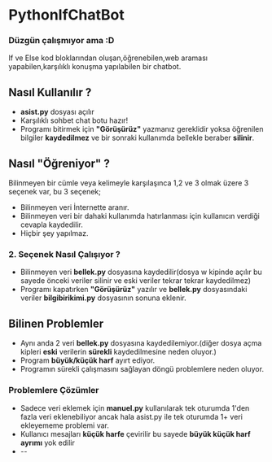 # PythonIfChatBot 
### Düzgün çalışmıyor ama :D
If ve Else kod bloklarından oluşan,öğrenebilen,web araması yapabilen,karşılıklı konuşma yapılabilen bir chatbot. 


## Nasıl Kullanılır ?
* **asist.py** dosyası açılır
* Karşılıklı sohbet chat botu hazır!
* Programı bitirmek için **"Görüşürüz"** yazmanız gereklidir yoksa öğrenilen bilgiler **kaydedilmez** ve bir sonraki kullanımda bellekle beraber **silinir**.


## Nasıl **"Öğreniyor"** ?
Bilinmeyen bir cümle veya kelimeyle karşılaşınca 1,2 ve 3 olmak üzere 3 seçenek var, bu 3 seçenek;
* Bilinmeyen veri İnternette aranır.
* Bilinmeyen veri bir dahaki kullanımda hatırlanması için kullanıcın verdiği cevapla kaydedilir.
* Hiçbir şey yapılmaz.

### 2. Seçenek Nasıl Çalışıyor ?
* Bilinmeyen veri **bellek.py** dosyasına kaydedilir(dosya w kipinde açılır bu sayede önceki veriler silinir ve eski veriler tekrar tekrar kaydedilmez)
* Programı kapatırken **"Görüşürüz"** yazılır ve **bellek.py** dosyasındaki veriler **bilgibirikimi.py** dosyasının sonuna eklenir.

## Bilinen Problemler
* Aynı anda 2 veri **bellek.py** dosyasına kaydedilemiyor.(diğer dosya açma kipleri **eski** verilerin **sürekli** kaydedilmesine neden oluyor.)
* Program **büyük/küçük harf** ayırt ediyor.
* Programın sürekli çalışmasını sağlayan döngü problemlere neden oluyor.

### Problemlere Çözümler
* Sadece veri eklemek için **manuel.py** kullanılarak tek oturumda 1'den fazla veri eklenebiliyor ancak hala asist.py ile tek oturumda 1+ veri ekleyememe problemi var.
* Kullanıcı mesajları **küçük harfe** çevirilir bu sayede **büyük küçük harf ayrımı** yok edilir
* --
